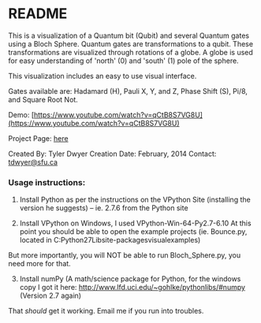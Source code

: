 # README #

This is a visualization of a Quantum bit (Qubit) and several Quantum gates using a Bloch Sphere. Quantum gates are transformations to a qubit. These transformations are visualized through rotations of a globe. A globe is used for easy understanding of 'north' (0) and 'south' (1) pole of the sphere. 

This visualization includes an easy to use visual interface. 

Gates available are: Hadamard (H), Pauli X, Y, and Z, Phase Shift (S), Pi/8, and Square Root Not.

Demo: [https://www.youtube.com/watch?v=qCtB8S7VG8U](https://www.youtube.com/watch?v=qCtB8S7VG8U)

Project Page: [here](https://tqdlab.wordpress.com/portfolio/phd-research-project-quantum-gate-and-qubit-visualization-using-a-bloch-sphere/) 

Created By: Tyler Dwyer
Creation Date: February, 2014
Contact: tdwyer@sfu.ca
### Usage instructions: ###

1) Install Python as per the instructions on the VPython Site (installing the version he suggests) – ie. 2.7.6 from the Python site

2) Install VPython on Windows, I used VPython-Win-64-Py2.7-6.10
At this point you should be able to open the example projects (ie. Bounce.py, located in C:Python27Libsite-packagesvisualexamples)

But more importantly, you will NOT be able to run Bloch_Sphere.py, you need more for that.

3) Install numPy (A math/science package for Python, for the windows copy I got it here: http://www.lfd.uci.edu/~gohlke/pythonlibs/#numpy (Version 2.7 again)

That *should* get it working. Email me if you run into troubles.